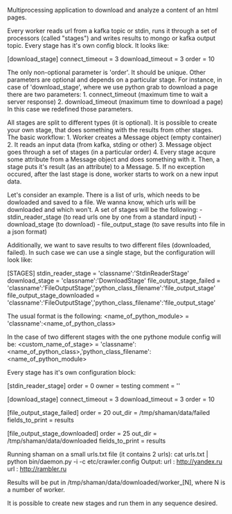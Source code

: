 Multiprocessing application to download and analyze a content of an html pages.

Every worker reads url from a kafka topic or stdin, runs it through a set of processors (called "stages") and
writes results to mongo or kafka output topic. Every stage has it's own config block. It looks like:

[download_stage]
connect_timeout = 3
download_timeout = 3
order = 10

The only non-optional parameter is 'order'. It should be unique. Other parameters are optional and depends on a
particular stage. For instance, in case of 'download_stage', where we use python grab to download a page there are
two parameters:
    1. connect_timeout (maximum time to wait a server response)
    2. download_timeout (maximum time to download a page)
In this case we redefined those parameters.

All stages are split to different types (it is optional). It is possible to create your own stage, that does
something with the results from other stages. The basic workflow:
    1. Worker creates a Message object (empty container)
    2. It reads an input data (from kafka, stding or other)
    3. Message object goes through a set of stages (in a particular order)
    4. Every stage acqure some attribute from a Message object and does something with it.
       Then, a stage puts it's result (as an attribute) to a Message.
    5. If no exception occured, after the last stage is done, worker starts to work on a new input data.

Let's consider an example. There is a list of urls, which needs to be dowloaded and saved to a file. We wanna know, which
urls will be downloaded and which won't.
A set of stages will be the following:
    - stdin_reader_stage (to read urls one by one from a standard input)
    - download_stage (to download)
    - file_output_stage (to save results into file in a json format)

Additionally, we want to save results to two different files (downloaded, failed).
In such case we can use a single stage, but the configuration will look like:

[STAGES]
stdin_reader_stage = 'classname':'StdinReaderStage'
download_stage = 'classname':'DownloadStage'
file_output_stage_failed = 'classname':'FileOutputStage','python_class_filename':'file_output_stage'
file_output_stage_downloaded = 'classname':'FileOutputStage','python_class_filename':'file_output_stage'

The usual format is the following:
<name_of_python_module> = 'classname':<name_of_python_class>

In the case of two different stages with the one pythone module config will be:
<custom_name_of_stage> = 'classname':<name_of_python_class>,'python_class_filename':<name_of_python_module>

Every stage has it's own configuration block:

[stdin_reader_stage]
order = 0
owner = testing
comment = ''

[download_stage]
connect_timeout = 3
download_timeout = 3
order = 10

[file_output_stage_failed]
order = 20
out_dir = /tmp/shaman/data/failed
fields_to_print = results

[file_output_stage_downloaded]
order = 25
out_dir = /tmp/shaman/data/downloaded
fields_to_print = results


Running shaman on a small urls.txt file (it contains 2 urls):
cat urls.txt | python bin/daemon.py -i -c etc/crawler.config
Output:
url : http://yandex.ru
url : http://rambler.ru

Results will be put in /tmp/shaman/data/downloaded/worker_[N], where N is a number of worker.

It is possible to create new stages and run them in any sequence desired. 